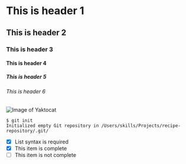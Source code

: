 # This is header 1
## This is header 2
### This is header 3
#### This is header 4
##### This is header 5
###### This is header 6

![Image of Yaktocat](https://octodex.github.com/images/yaktocat.png)

```
$ git init
Initialized empty Git repository in /Users/skills/Projects/recipe-repository/.git/
```

- [x] List syntax is required
- [x] This item is complete
- [ ] This item is not complete
